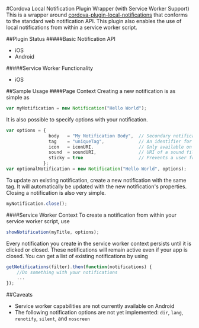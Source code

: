 #Cordova Local Notification Plugin Wrapper (with Service Worker Support)
This is a wrapper around [cordova-plugin-local-notifications](https://github.com/katzer/cordova-plugin-local-notifications) that conforms to the standard web notification API. This plugin also enables the use of local notifications from within a service worker script.

##Plugin Status
#####Basic Notification API
- iOS
- Android

#####Service Worker Functionality
- iOS

##Sample Usage
####Page Context
Creating a new notification is as simple as 
```javascript
var myNotification = new Notification("Hello World");
```
It is also possible to specify options with your notification.
```javascript
var options = {
                body   = "My Notification Body",  // Secondary notification text
                tag    = "uniqueTag",             // An identifier for retrieving and modifying a notification
                icon   = iconURI,                 // Only available on android
                sound  = soundURI,                // URI of a sound file to be played
                sticky = true                     // Prevents a user from removing a notification
              };
var optionalNotification = new Notification("Hello World", options);
```
To update an existing notification, create a new notification with the same tag. It will automatically be updated with the new notification's properties.
Closing a notification is also very simple. 
```javascript
myNotification.close();
```
####Service Worker Context
To create a notification from within your service worker script, use 
```javascript
showNotification(myTitle, options);
```
Every notification you create in the service worker context persists until it is clicked or closed. These notifications will remain active even if your app is closed. You can get a list of existing notifications by using
```javascript
getNotifications(filter).then(function(notifications) {
    //Do something with your notifications
    ...
});
```

##Caveats
 - Service worker capabilities are not currently available on Android
 - The following notification options are not yet implemented: `dir`, `lang`, `renotify`, `silent`, and `noscreen`
